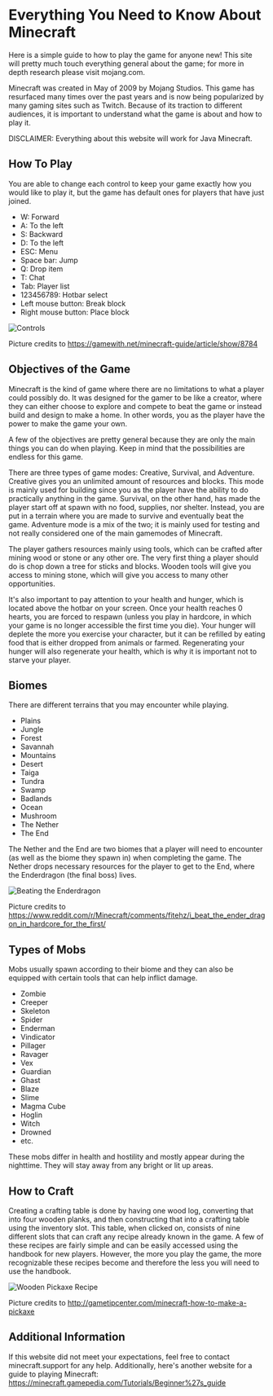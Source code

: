 # Everything You Need to Know About Minecraft

Here is a simple guide to how to play the game for anyone new! This site will pretty much touch everything general about the game; for more in depth research please visit mojang.com.

Minecraft was created in May of 2009 by Mojang Studios. This game has resurfaced many times over the past years and is now being popularized by many gaming sites such as Twitch. Because of its traction to different audiences, it is important to understand what the game is about and how to play it.

DISCLAIMER: Everything about this website will work for Java Minecraft.

## How To Play

You are able to change each control to keep your game exactly how you would like to play it, but the game has default ones for players that have just joined.
- W: Forward
- A: To the left
- S: Backward
- D: To the left
- ESC: Menu
- Space bar: Jump
- Q: Drop item
- T: Chat
- Tab: Player list
- 123456789: Hotbar select
- Left mouse button: Break block
- Right mouse button: Place block

![Controls](https://gamewith-en.akamaized.net/img/b33d5c6197d3180cc25dc77346566791.jpg)

Picture credits to https://gamewith.net/minecraft-guide/article/show/8784 

## Objectives of the Game

Minecraft is the kind of game where there are no limitations to what a player could possibly do. It was designed for the gamer to be like a creator, where they can either choose to explore and compete to beat the game or instead build and design to make a home. In other words, you as the player have the power to make the game your own. 

A few of the objectives are pretty general because they are only the main things you can do when playing. Keep in mind that the possibilities are endless for this game. 

There are three types of game modes: Creative, Survival, and Adventure. Creative gives you an unlimited amount of resources and blocks. This mode is mainly used for building since you as the player have the ability to do practically anything in the game. Survival, on the other hand, has made the player start off at spawn with no food, supplies, nor shelter. Instead, you are put in a terrain where you are made to survive and eventually beat the game. Adventure mode is a mix of the two; it is mainly used for testing and not really considered one of the main gamemodes of Minecraft.

The player gathers resources mainly using tools, which can be crafted after mining wood or stone or any other ore. The very first thing a player should do is chop down a tree for sticks and blocks. Wooden tools will give you access to mining stone, which will give you access to many other opportunities.

It's also important to pay attention to your health and hunger, which is located above the hotbar on your screen. Once your health reaches 0 hearts, you are forced to respawn (unless you play in hardcore, in which your game is no longer accessible the first time you die). Your hunger will deplete the more you exercise your character, but it can be refilled by eating food that is either dropped from animals or farmed. Regenerating your hunger will also regenerate your health, which is why it is important not to starve your player.

## Biomes

There are different terrains that you may encounter while playing. 
- Plains
- Jungle
- Forest
- Savannah 
- Mountains
- Desert
- Taiga
- Tundra
- Swamp
- Badlands
- Ocean
- Mushroom
- The Nether
- The End

The Nether and the End are two biomes that a player will need to encounter (as well as the biome they spawn in) when completing the game. The Nether drops necessary resources for the player to get to the End, where the Enderdragon (the final boss) lives.

![Beating the Enderdragon](https://preview.redd.it/uu0cifsnmqm41.png?width=1366&format=png&auto=webp&s=42a0747788e4256d83da6fb34d4a79d0a69ae6fb)

Picture credits to https://www.reddit.com/r/Minecraft/comments/fitehz/i_beat_the_ender_dragon_in_hardcore_for_the_first/

## Types of Mobs

Mobs usually spawn according to their biome and they can also be equipped with certain tools that can help inflict damage.
- Zombie
- Creeper
- Skeleton
- Spider
- Enderman
- Vindicator
- Pillager
- Ravager
- Vex
- Guardian
- Ghast
- Blaze
- Slime
- Magma Cube
- Hoglin
- Witch
- Drowned
- etc. 

These mobs differ in health and hostility and mostly appear during the nighttime. They will stay away from any bright or lit up areas.

## How to Craft

Creating a crafting table is done by having one wood log, converting that into four wooden planks, and then constructing that into a crafting table using the inventory slot. This table, when clicked on, consists of nine different slots that can craft any recipe already known in the game. A few of these recipes are fairly simple and can be easily accessed using the handbook for new players. However, the more you play the game, the more recognizable these recipes become and therefore the less you will need to use the handbook.

![Wooden Pickaxe Recipe](https://d2rd7etdn93tqb.cloudfront.net/wp-content/uploads/2016/11/crafting-wooden-pickaxe-111416.jpg)

Picture credits to http://gametipcenter.com/minecraft-how-to-make-a-pickaxe

## Additional Information

If this website did not meet your expectations, feel free to contact minecraft.support for any help. Additionally, here's another website for a guide to playing Minecraft: https://minecraft.gamepedia.com/Tutorials/Beginner%27s_guide  
